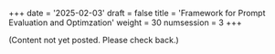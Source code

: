 +++
date = '2025-02-03'
draft = false
title = 'Framework for Prompt Evaluation and Optimzation'
weight = 30
numsession = 3
+++

(Content not yet posted. Please check back.)

